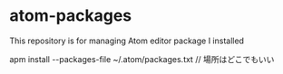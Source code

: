 # atom-packages
This repository is for managing Atom editor package I installed

apm install --packages-file ~/.atom/packages.txt // 場所はどこでもいい

